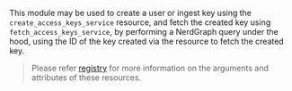 This module may be used to create a user or ingest key using the `create_access_keys_service` resource, and fetch the created key using `fetch_access_keys_service`, by performing a NerdGraph query under the hood, using the ID of the key created via the resource to fetch the created key.

>Please refer [registry](https://registry.terraform.io/providers/newrelic/newrelic/latest/docs/resources/api_access_key#extended-usage-with-modules) for more information on the arguments and attributes of these resources.